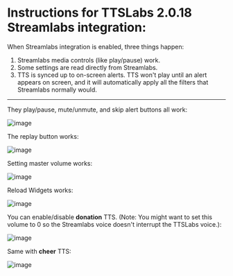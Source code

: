 # Instructions for TTSLabs 2.0.18 Streamlabs integration:

When Streamlabs integration is enabled, three things happen:
1. Streamlabs media controls (like play/pause) work.
2. Some settings are read directly from Streamlabs.
3. TTS is synced up to on-screen alerts. TTS won't play until an alert appears on screen, and it will automatically apply all the filters that Streamlabs normally would. 

---

They play/pause, mute/unmute, and skip alert buttons all work:

![image](https://user-images.githubusercontent.com/86311854/122953370-aa1dff80-d34c-11eb-8670-e4ad84fd52d7.png)

The replay button works:

![image](https://user-images.githubusercontent.com/86311854/122953468-be61fc80-d34c-11eb-8350-829d4a76dbfe.png)

Setting master volume works:

![image](https://user-images.githubusercontent.com/86311854/122954040-1993ef00-d34d-11eb-80df-89e359e765c1.png)

Reload Widgets works:

![image](https://user-images.githubusercontent.com/86311854/122954081-21ec2a00-d34d-11eb-9dd1-7ea98735f0db.png)

You can enable/disable **donation** TTS. (Note: You might want to set this volume to 0 so the Streamlabs voice doesn't interrupt the TTSLabs voice.):

![image](https://user-images.githubusercontent.com/86311854/122955378-0fbebb80-d34e-11eb-8491-4bbb6be410ac.png)

Same with **cheer** TTS:

![image](https://user-images.githubusercontent.com/86311854/122955714-54e2ed80-d34e-11eb-8543-e104fa4e2b45.png)
